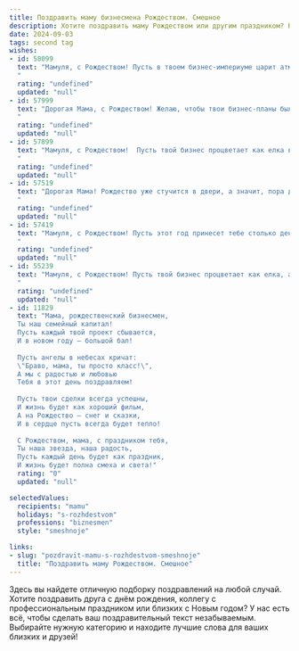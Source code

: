 ```yaml
---
title: Поздравить маму бизнесмена Рождеством. Смешное
description: Хотите поздравить маму Рождеством или другим праздником? Наш ИИ создаст незабываемое поздравление, а вы обязательно выделитесь среди других.  
date: 2024-09-03
tags: second tag
wishes:
- id: 58099
  text: "Мамуля, с Рождеством! Пусть в твоем бизнес-империуме царит атмосфера Рождественской сказки, а прибыль будет такой же щедрой, как и дед Мороз! 🎄💰
  "
  rating: "undefined"
  updated: "null"
- id: 57999
  text: "Дорогая Мама, с Рождеством! Желаю, чтобы твои бизнес-планы были настолько же успешны, как твои праздничные рецепты, а конкуренты были настолько же милыми, как твой праздничный стол! 🎄🍾
  "
  rating: "undefined"
  updated: "null"
- id: 57899
  text: "Мамуля, с Рождеством!  Пусть твой бизнес процветает как елка в этот праздничный день, а деньги текут рекой, как шампанское на корпоративе! 😉🍾
  "
  rating: "undefined"
  updated: "null"
- id: 57519
  text: "Дорогая Мама! Рождество уже стучится в двери, а значит, пора доставать из закромов не только праздничный ужин, но и бизнес-план на следующий год! Пусть сделки заключаются сами собой, инвестиции растут как на дрожжах, а конкуренты трепещут перед твоим деловым чутьем! С Рождеством! 🎉
  "
  rating: "undefined"
  updated: "null"
- id: 57419
  text: "Мамуля, с Рождеством! Пусть этот год принесет тебе столько денег, сколько ты успеешь пересчитать за праздничным столом. 😉🥂
  "
  rating: "undefined"
  updated: "null"
- id: 55239
  text: "Мамуля, с Рождеством! Пусть твой бизнес процветает как елка, а прибыль растет как снежный ком! И пусть все твои сделки будут такими же удачными, как твоя готовка — просто шедевр! 🎄💰🎉
  "
  rating: "undefined"
  updated: "null"
- id: 11829
  text: "Мама, рождественский бизнесмен,
  Ты наш семейный капитал!
  Пусть каждый твой проект сбывается,
  И в новом году — большой бал!
  
  Пусть ангелы в небесах кричат:
  \"Браво, мама, ты просто класс!\",
  А мы с радостью и любовью
  Тебя в этот день поздравляем!
  
  Пусть твои сделки всегда успешны,
  И жизнь будет как хороший фильм,
  А на Рождество — снег и сказки,
  И в сердце пусть всегда будет тепло!
  
  С Рождеством, мама, с праздником тебя,
  Ты наша звезда, наша радость,
  Пусть каждый день будет как праздник,
  И жизнь будет полна смеха и света!"
  rating: "0"
  updated: "null"

selectedValues:
  recipients: "mamu"
  holidays: "s-rozhdestvom"
  professions: "biznesmen"
  style: "smeshnoje"

links:
- slug: "pozdravit-mamu-s-rozhdestvom-smeshnoje"
  title: "Поздравить маму Рождеством. Смешное"
---
```


Здесь вы найдете отличную подборку поздравлений на любой случай. 
Хотите поздравить друга с днём рождения, коллегу с профессиональным праздником или близких с Новым годом? У нас есть всё, чтобы сделать ваш поздравительный текст незабываемым. Выбирайте нужную категорию и находите лучшие слова для ваших близких и друзей!
